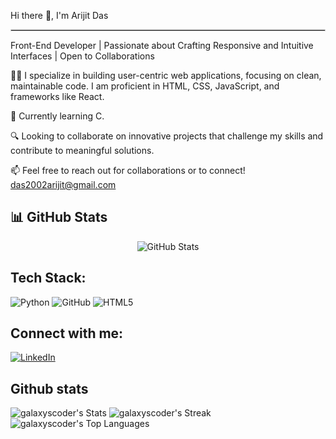 Hi there 👋, I'm   Arijit Das
<hr style="border:1px solid #ccc">

Front-End Developer | Passionate about Crafting Responsive and Intuitive Interfaces | Open to Collaborations

👨‍💻 I specialize in building user-centric web applications, focusing on clean, maintainable code. I am proficient in HTML, CSS, JavaScript, and frameworks like React.

🌱 Currently learning C.

🔍 Looking to collaborate on innovative projects that challenge my skills and contribute to meaningful solutions.

📫 Feel free to reach out for collaborations or to connect!
das2002arijit@gmail.com



## 📊 GitHub Stats
<p align="center">
  <img src="https://github-profile-trophy.vercel.app/?username=galaxyscoder&theme=light" alt="GitHub Stats" />
</p>

## Tech Stack:
<p align="left">
  <img src="https://img.shields.io/badge/Python-3776AB?style=flat&logo=python&logoColor=white" alt="Python"/>
  <img src="https://img.shields.io/badge/GitHub-181717?style=flat&logo=github&logoColor=white" alt="GitHub"/>
  <img src="https://img.shields.io/badge/HTML5-E34F26?style=flat&logo=html5&logoColor=white" alt="HTML5"/>

## Connect with me:
<p align="left">
  <a href="https://www.linkedin.com/in/arijit-das-b85901228?utm_source=share&utm_campaign=share_via&utm_content=profile&utm_medium=android_app" target="_blank"><img src="https://img.shields.io/badge/LinkedIn-0077B5?style=flat&logo=linkedin&logoColor=white" alt="LinkedIn"/></a>
 


## Github stats 
![galaxyscoder's Stats](https://github-readme-stats.vercel.app/api?username=galaxyscoder&theme=tokyonight&show_icons=true&hide_border=false&count_private=true)
![galaxyscoder's Streak](https://github-readme-streak-stats.herokuapp.com/?user=galaxyscoder&theme=tokyonight&hide_border=false)
![galaxyscoder's Top Languages](https://github-readme-stats.vercel.app/api/top-langs/?username=galaxyscoder&theme=tokyonight&show_icons=true&hide_border=false&layout=compact)
